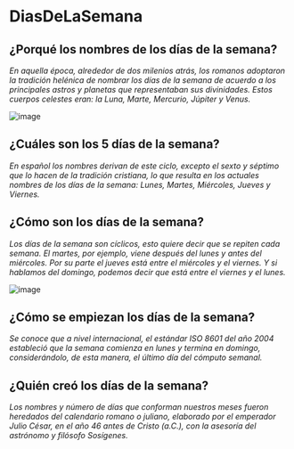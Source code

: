 # DiasDeLaSemana

## ¿Porqué los nombres de los días de la semana?

_En aquella época, alrededor de dos milenios atrás, los romanos adoptaron la tradición helénica de nombrar los días de la semana de acuerdo a los principales astros y planetas que representaban sus divinidades. Estos cuerpos celestes eran: la Luna, Marte, Mercurio, Júpiter y Venus._

![image](https://github.com/MARSFOREVER472/DiasDeLaSemana/assets/69094327/a5cea8aa-8127-4977-8918-395986a0a7b4)

## ¿Cuáles son los 5 días de la semana?

_En español los nombres derivan de este ciclo, excepto el sexto y séptimo que lo hacen de la tradición cristiana, lo que resulta en los actuales nombres de los días de la semana: Lunes, Martes, Miércoles, Jueves y Viernes._

## ¿Cómo son los días de la semana?

_Los días de la semana son cíclicos, esto quiere decir que se repiten cada semana. El martes, por ejemplo, viene después del lunes y antes del miércoles. Por su parte el jueves está entre el miércoles y el viernes. Y si hablamos del domingo, podemos decir que está entre el viernes y el lunes._

![image](https://github.com/MARSFOREVER472/DiasDeLaSemana/assets/69094327/c77dc834-3a26-427d-a4bf-19e30c44b56f)

## ¿Cómo se empiezan los días de la semana?

_Se conoce que a nivel internacional, el estándar ISO 8601 del año 2004 estableció que la semana comienza en lunes y termina en domingo, considerándolo, de esta manera, el último día del cómputo semanal._

## ¿Quién creó los días de la semana?

_Los nombres y número de días que conforman nuestros meses fueron heredados del calendario romano o juliano, elaborado por el emperador Julio César, en el año 46 antes de Cristo (a.C.), con la asesoría del astrónomo y filósofo Sosígenes._
